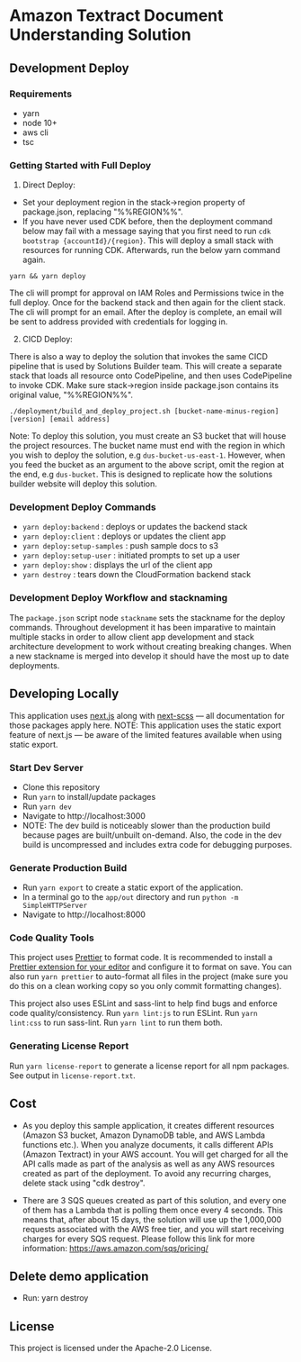 # Amazon Textract Document Understanding Solution

## Development Deploy

### Requirements

- yarn
- node 10+
- aws cli
- tsc

### Getting Started with Full Deploy

1. Direct Deploy:

- Set your deployment region in the stack->region property of package.json, replacing "%%REGION%%".
- If you have never used CDK before, then the deployment command below may fail with a message saying that you first need to run `cdk bootstrap {accountId}/{region}`. This will deploy a small stack with resources for running CDK. Afterwards, run the below yarn command again.

```
yarn && yarn deploy
```

The cli will prompt for approval on IAM Roles and Permissions twice in the full deploy. Once for the backend stack and then again for the client stack. The cli will prompt for an email. After the deploy is complete, an email will be sent to address provided with credentials for logging in.

2. CICD Deploy:

There is also a way to deploy the solution that invokes the same CICD pipeline that is used by Solutions Builder team. This will create a separate stack that loads all resource onto CodePipeline, and then uses CodePipeline to invoke CDK. Make sure stack->region inside package.json contains its original value, "%%REGION%%".

```
./deployment/build_and_deploy_project.sh [bucket-name-minus-region] [version] [email address]
```

Note: To deploy this solution, you must create an S3 bucket that will house the project resources. The bucket name must end with the region in which you wish to deploy the solution, e.g `dus-bucket-us-east-1`.
However, when you feed the bucket as an argument to the above script, omit the region at the end, e.g `dus-bucket`. This is designed to replicate how the solutions builder website will deploy this solution.

### Development Deploy Commands

- `yarn deploy:backend` : deploys or updates the backend stack
- `yarn deploy:client` : deploys or updates the client app
- `yarn deploy:setup-samples` : push sample docs to s3
- `yarn deploy:setup-user` : initiated prompts to set up a user
- `yarn deploy:show` : displays the url of the client app
- `yarn destroy` : tears down the CloudFormation backend stack

### Development Deploy Workflow and stacknaming

The `package.json` script node `stackname` sets the stackname for the deploy commands. Throughout development it has been imparative to maintain multiple stacks in order to allow client app development and stack architecture development to work without creating breaking changes. When a new stackname is merged into develop it should have the most up to date deployments.

## Developing Locally

This application uses [next.js](https://github.com/zeit/next.js/) along with [next-scss](https://github.com/zeit/next-plugins/tree/master/packages/next-sass) — all documentation for those packages apply here. NOTE: This application uses the static export feature of next.js — be aware of the limited features available when using static export.

### Start Dev Server

- Clone this repository
- Run `yarn` to install/update packages
- Run `yarn dev`
- Navigate to http://localhost:3000
- NOTE: The dev build is noticeably slower than the production build because pages are built/unbuilt on-demand. Also, the code in the dev build is uncompressed and includes extra code for debugging purposes.

### Generate Production Build

- Run `yarn export` to create a static export of the application.
- In a terminal go to the `app/out` directory and run `python -m SimpleHTTPServer`
- Navigate to http://localhost:8000

### Code Quality Tools

This project uses [Prettier](https://prettier.io) to format code. It is recommended to install a [Prettier extension for your editor](https://prettier.io/docs/en/editors.html) and configure it to format on save. You can also run `yarn prettier` to auto-format all files in the project (make sure you do this on a clean working copy so you only commit formatting changes).

This project also uses ESLint and sass-lint to help find bugs and enforce code quality/consistency. Run `yarn lint:js` to run ESLint. Run `yarn lint:css` to run sass-lint. Run `yarn lint` to run them both.

### Generating License Report

Run `yarn license-report` to generate a license report for all npm packages. See output in `license-report.txt`.

## Cost

- As you deploy this sample application, it creates different resources (Amazon S3 bucket, Amazon DynamoDB table, and AWS Lambda functions etc.). When you analyze documents, it calls different APIs (Amazon Textract) in your AWS account. You will get charged for all the API calls made as part of the analysis as well as any AWS resources created as part of the deployment. To avoid any recurring charges, delete stack using "cdk destroy".

- There are 3 SQS queues created as part of this solution, and every one of them has a Lambda that is polling them once every 4 seconds. This means that, after about 15 days, the solution will use up the 1,000,000 requests associated with the AWS free tier, and you will start receiving charges for every SQS request. Please follow this link for more information: https://aws.amazon.com/sqs/pricing/

## Delete demo application

- Run: yarn destroy

## License

This project is licensed under the Apache-2.0 License.
